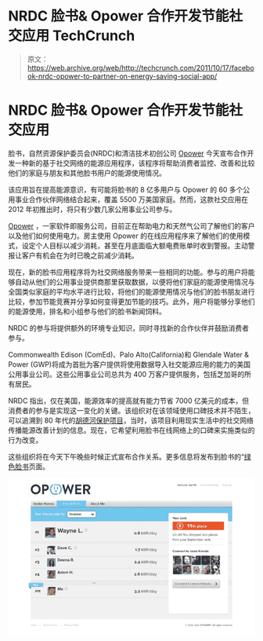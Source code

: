 # NRDC 脸书& Opower 合作开发节能社交应用 TechCrunch

> 原文：<https://web.archive.org/web/http://techcrunch.com/2011/10/17/facebook-nrdc-opower-to-partner-on-energy-saving-social-app/>

# NRDC 脸书& Opower 合作开发节能社交应用

脸书，自然资源保护委员会(NRDC)和清洁技术初创公司 [Opower](https://web.archive.org/web/20230205020426/http://opower.com/) 今天宣布合作开发一种新的基于社交网络的能源应用程序，该程序将帮助消费者监控、改善和比较他们的家庭与朋友和其他脸书用户的能源使用情况。

该应用旨在提高能源意识，有可能将脸书的 8 亿多用户与 Opower 的 60 多个公用事业合作伙伴网络结合起来，覆盖 5500 万美国家庭。然而，这款社交应用在 2012 年初推出时，将只有少数几家公用事业公司参与。

[Opower](https://web.archive.org/web/20230205020426/http://opower.com/) ，一家软件即服务公司，目前正在帮助电力和天然气公司了解他们的客户以及他们如何使用电力。房主使用 Opower 的在线应用程序来了解他们的使用模式，设定个人目标以减少消耗，甚至在月底面临大额电费账单时收到警报。主动警报让客户有机会在为时已晚之前减少消耗。

现在，新的脸书应用程序将为社交网络服务带来一些相同的功能。参与的用户将能够自动从他们的公用事业提供商那里获取数据，以便将他们家庭的能源使用情况与全国类似家庭的平均水平进行比较，将他们的能源使用情况与他们的脸书朋友进行比较，参加节能竞赛并分享如何变得更加节能的技巧。此外，用户将能够分享他们的能源使用，排名和小组参与他们的脸书新闻饲料。

NRDC 的参与将提供额外的环境专业知识，同时寻找新的合作伙伴并鼓励消费者参与。

Commonwealth Edison (ComEd)、Palo Alto(California)和 Glendale Water & Power (GWP)将成为首批为客户提供将使用数据导入社交能源应用的能力的美国公用事业公司。这些公用事业公司总共为 400 万客户提供服务，包括芝加哥的所有居民。

NRDC 指出，仅在美国，能源效率的提高就有能力节省 7000 亿美元的成本，但消费者的参与是实现这一变化的关键。该组织对在该领域使用口碑技术并不陌生，可以追溯到 80 年代的[胡德河保护项目](https://web.archive.org/web/20230205020426/http://drivingdemand.lbl.gov/reports/lbnl-3960e-hrcp.pdf)，当时，该项目利用现实生活中的社交网络传播能源改善计划的信息。现在，它希望利用脸书在线网络上的口碑来实施类似的行为改变。

这些组织将在今天下午晚些时候正式宣布合作关系。更多信息将发布到脸书的“[绿色脸书](https://web.archive.org/web/20230205020426/https://www.facebook.com/green?sk=app_222414011154950)页面。

[![](img/fe0950d42bd54420858a1616d3eb1919.png "opower-app")](https://web.archive.org/web/20230205020426/https://techcrunch.com/wp-content/uploads/2011/10/opower-app.jpeg)